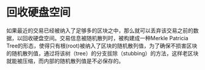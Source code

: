 # 回收硬盘空间

如果最近的交易已经被纳入了足够多的区块之中，那么就可以丢弃该交易之前的数据，以回收硬盘空间。交易信息被随机散列时，被构建成一种Merkle Patricia Tree的形态，使得只有根(root)被纳入了区块的随机散列值，为了确保不损害区块的随机散列值，通过将该树（tree）的分支拔除（stubbing）的方法，这样老区块就能被压缩，而内部的随机散列值是不必保存的。
